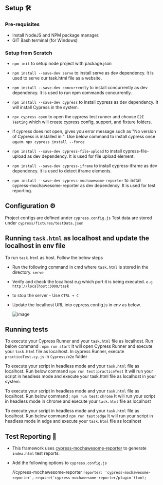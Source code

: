 ## Setup 🛠️

### Pre-requisites

* Install NodeJS and NPM package manager.
* GIT Bash terminal (for Windows)

### Setup from Scratch
* `npm init` to setup node project with package.json
* `npm install --save-dev serve` to install serve as dev dependency. It is used to serve our task.html file as a website.
* `npm install --save-dev concurrently` to install concurrently as dev dependency. It is used to run npm commands concurrently.
* `npm install --save-dev cypress` to install cypress as dev dependency. It will install Cypress in the system.
* `npx cypress open` to open the cypress test runner and choose `E2E Testing` which will create cypress config, support, and fixture folders.
* If cypress does not open, gives you error message such as "No version of Cypress is installed in:". Use below command to install cypress once again.
         `npx cypress install --force`
  
* `npm install --save-dev cypress-file-upload` to install cypress-file-upload as dev dependency. It is used for file upload element.
* `npm install --save-dev cypress-iframe` to install cypress-iframe as dev dependency. It is used to detect iframe elements.
* `npm install --save-dev cypress-mochawesome-reporter` to install cypress-mochawesome-reporter as dev dependency. It is used for test reporting.


## Configuration ⚙️
Project configs are defined under `cypress.config.js`
Test data are stored under `cypress/fixtures/testData.json`


## Running `task.html` as localhost and update the localhost in env file ##
To run `task.html` as host.
Follow the below steps 
* Run the following command in cmd where `task.html` is stored in the directory.
    `serve`

* Verify and check the localhost e.g which port it is being executed.
    `e.g http://localhost:3000/task`

* to stop the server - Use `CTRL + C`

* Update the localhost URL into cypress.config.js in env as below.
  
  ![image](https://github.com/Uvez/Cypress_tests/assets/4579657/77f0c624-377e-427c-8316-f8e21aba89ca)

## Running tests
To execute your Cypress Runner and your `task.html` file as localhost. 
 Run below command :
    `npm run start`
  It will open Cypress Runner and execute your `task.html` file as localhost. In cypress Runner, execute `practiceTest.cy.js` in `Cypress/e2e` folder 

To execute your script in headless mode and your `task.html` file as localhost. 
Run below command
    `npm run test:practiceTest`
  It will run your script in headless mode and execute your task.html file as localhost in your system.

To execute your script in headless mode and your `task.html` file as localhost. 
Run below command :
    `npm run test:chrome`
It will run your script in headless mode in chrome and execute your `task.html` file as localhost

To execute your script in headless mode and your `task.html` file as localhost. 
Run below command
    `npm run test:edge`
 It will run your script in headless mode in edge and execute your `task.html` file as localhost

## Test Reporting 📑
 * This framework uses [cypress-mochawesome-reporter](https://www.npmjs.com/package/cypress-mochawesome-reporter) to generate `index.html` test reports.
* Add the following options to `cypress.config.js`

  //cypress-mochawesome-reporter
  `reporter: 'cypress-mochawesome-reporter',`
  `require('cypress-mochawesome-reporter/plugin')(on);`  



